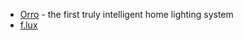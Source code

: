 - [Orro](https://getorro.com) - the first truly intelligent home lighting system
- [f.lux](https://justgetflux.com)